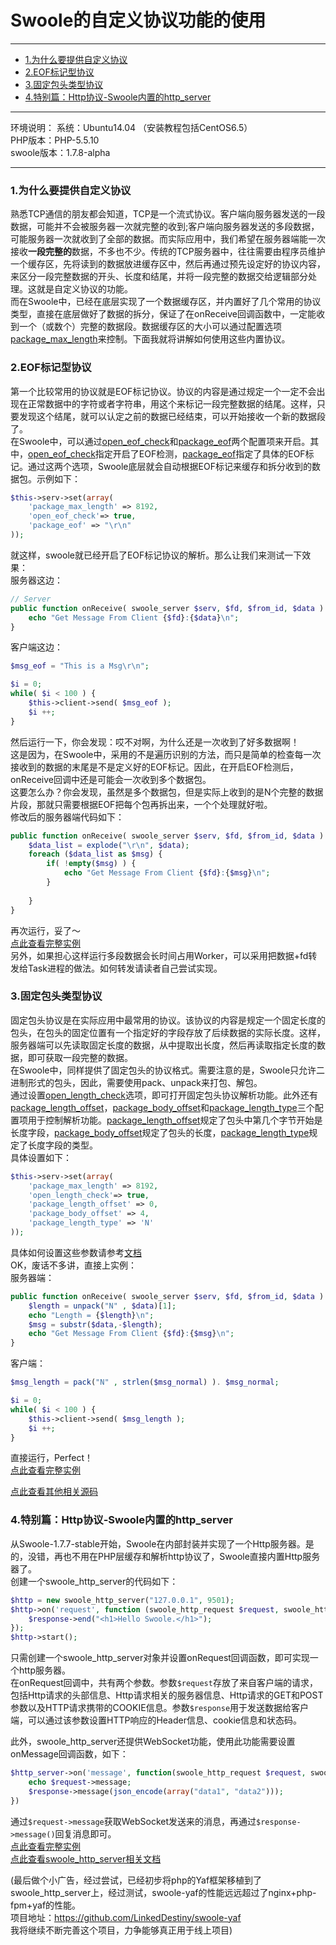 # Swoole的自定义协议功能的使用
---

- [1.为什么要提供自定义协议](#1%E4%B8%BA%E4%BB%80%E4%B9%88%E8%A6%81%E6%8F%90%E4%BE%9B%E8%87%AA%E5%AE%9A%E4%B9%89%E5%8D%8F%E8%AE%AE)
- [2.EOF标记型协议](#2eof%E6%A0%87%E8%AE%B0%E5%9E%8B%E5%8D%8F%E8%AE%AE)
- [3.固定包头类型协议](#3%E5%9B%BA%E5%AE%9A%E5%8C%85%E5%A4%B4%E7%B1%BB%E5%9E%8B%E5%8D%8F%E8%AE%AE)
- [4.特别篇：Http协议-Swoole内置的http_server](#4%E7%89%B9%E5%88%AB%E7%AF%87http%E5%8D%8F%E8%AE%AE-swoole%E5%86%85%E7%BD%AE%E7%9A%84http_server)

---

环境说明：
系统：Ubuntu14.04 （安装教程包括CentOS6.5）<br>
PHP版本：PHP-5.5.10<br>
swoole版本：1.7.8-alpha<br>

---
### **1.为什么要提供自定义协议**
熟悉TCP通信的朋友都会知道，TCP是一个流式协议。客户端向服务器发送的一段数据，可能并不会被服务器一次就完整的收到;客户端向服务器发送的多段数据，可能服务器一次就收到了全部的数据。而实际应用中，我们希望在服务器端能一次接收**一段完整的**数据，不多也不少。传统的TCP服务器中，往往需要由程序员维护一个缓存区，先将读到的数据放进缓存区中，然后再通过预先设定好的协议内容，来区分一段完整数据的开头、长度和结尾，并将一段完整的数据交给逻辑部分处理。这就是自定义协议的功能。<br>
而在Swoole中，已经在底层实现了一个数据缓存区，并内置好了几个常用的协议类型，直接在底层做好了数据的拆分，保证了在onReceive回调函数中，一定能收到一个（或数个）完整的数据段。数据缓存区的大小可以通过配置选项[package_max_length](https://github.com/LinkedDestiny/swoole-doc/blob/master/doc/01.swoole_server%E9%85%8D%E7%BD%AE%E9%80%89%E9%A1%B9.md#19package_max_length)来控制。下面我就将讲解如何使用这些内置协议。<br>

### **2.EOF标记型协议**
第一个比较常用的协议就是EOF标记协议。协议的内容是通过规定一个一定不会出现在正常数据中的字符或者字符串，用这个来标记一段完整数据的结尾。这样，只要发现这个结尾，就可以认定之前的数据已经结束，可以开始接收一个新的数据段了。<br>
在Swoole中，可以通过[open_eof_check](https://github.com/LinkedDestiny/swoole-doc/blob/master/doc/01.swoole_server%E9%85%8D%E7%BD%AE%E9%80%89%E9%A1%B9.md#13open_eof_check)和[package_eof](https://github.com/LinkedDestiny/swoole-doc/blob/master/doc/01.swoole_server%E9%85%8D%E7%BD%AE%E9%80%89%E9%A1%B9.md#14package_eof)两个配置项来开启。其中，[open_eof_check](https://github.com/LinkedDestiny/swoole-doc/blob/master/doc/01.swoole_server%E9%85%8D%E7%BD%AE%E9%80%89%E9%A1%B9.md#13open_eof_check)指定开启了EOF检测，[package_eof](https://github.com/LinkedDestiny/swoole-doc/blob/master/doc/01.swoole_server%E9%85%8D%E7%BD%AE%E9%80%89%E9%A1%B9.md#14package_eof)指定了具体的EOF标记。通过这两个选项，Swoole底层就会自动根据EOF标记来缓存和拆分收到的数据包。示例如下：<br>
```php
$this->serv->set(array(
    'package_max_length' => 8192,
    'open_eof_check'=> true,
    'package_eof' => "\r\n"
));
```
就这样，swoole就已经开启了EOF标记协议的解析。那么让我们来测试一下效果：<br>
服务器这边：<br>
```php
// Server
public function onReceive( swoole_server $serv, $fd, $from_id, $data ) {
    echo "Get Message From Client {$fd}:{$data}\n";
}
```
客户端这边：<br>
```php
$msg_eof = "This is a Msg\r\n";

$i = 0;
while( $i < 100 ) {
	$this->client->send( $msg_eof );
	$i ++;
}
```
然后运行一下，你会发现：哎不对啊，为什么还是一次收到了好多数据啊！<br>
这是因为，在Swoole中，采用的不是遍历识别的方法，而只是简单的检查每一次接收到的数据的末尾是不是定义好的EOF标记。因此，在开启EOF检测后，onReceive回调中还是可能会一次收到多个数据包。<br>
这要怎么办？你会发现，虽然是多个数据包，但是实际上收到的是N个完整的数据片段，那就只需要根据EOF把每个包再拆出来，一个个处理就好啦。<br>
修改后的服务器端代码如下：<br>
```php
public function onReceive( swoole_server $serv, $fd, $from_id, $data ) {
	$data_list = explode("\r\n", $data);
	foreach ($data_list as $msg) {
		if( !empty($msg) ) {
			echo "Get Message From Client {$fd}:{$msg}\n";
		}
		
	}
}
```
再次运行，妥了～<br>
[点此查看完整实例](https://github.com/LinkedDestiny/swoole-doc/blob/master/src/05/swoole_eof_server.php)<br>
另外，如果担心这样运行多段数据会长时间占用Worker，可以采用把数据+fd转发给Task进程的做法。如何转发请读者自己尝试实现。<br>



### **3.固定包头类型协议**
固定包头协议是在实际应用中最常用的协议。该协议的内容是规定一个固定长度的包头，在包头的固定位置有一个指定好的字段存放了后续数据的实际长度。这样，服务器端可以先读取固定长度的数据，从中提取出长度，然后再读取指定长度的数据，即可获取一段完整的数据。<br>
在Swoole中，同样提供了固定包头的协议格式。需要注意的是，Swoole只允许二进制形式的包头，因此，需要使用pack、unpack来打包、解包。<br>
通过设置[open_length_check](https://github.com/LinkedDestiny/swoole-doc/blob/master/doc/01.swoole_server%E9%85%8D%E7%BD%AE%E9%80%89%E9%A1%B9.md#15open_length_check)选项，即可打开固定包头协议解析功能。此外还有[package_length_offset](https://github.com/LinkedDestiny/swoole-doc/blob/master/doc/01.swoole_server%E9%85%8D%E7%BD%AE%E9%80%89%E9%A1%B9.md#16package_length_offset)，[package_body_offset](https://github.com/LinkedDestiny/swoole-doc/blob/master/doc/01.swoole_server%E9%85%8D%E7%BD%AE%E9%80%89%E9%A1%B9.md#17package_body_offset)和[package_length_type](https://github.com/LinkedDestiny/swoole-doc/blob/master/doc/01.swoole_server%E9%85%8D%E7%BD%AE%E9%80%89%E9%A1%B9.md#18package_length_type)三个配置项用于控制解析功能。[package_length_offset](https://github.com/LinkedDestiny/swoole-doc/blob/master/doc/01.swoole_server%E9%85%8D%E7%BD%AE%E9%80%89%E9%A1%B9.md#16package_length_offset)规定了包头中第几个字节开始是长度字段，[package_body_offset](https://github.com/LinkedDestiny/swoole-doc/blob/master/doc/01.swoole_server%E9%85%8D%E7%BD%AE%E9%80%89%E9%A1%B9.md#17package_body_offset)规定了包头的长度，[package_length_type](https://github.com/LinkedDestiny/swoole-doc/blob/master/doc/01.swoole_server%E9%85%8D%E7%BD%AE%E9%80%89%E9%A1%B9.md#18package_length_type)规定了长度字段的类型。<br>
具体设置如下：<br>
```php
$this->serv->set(array(
    'package_max_length' => 8192,
    'open_length_check'=> true,
    'package_length_offset' => 0,
    'package_body_offset' => 4,
    'package_length_type' => 'N'
));
```
具体如何设置这些参数请参考[文档](https://github.com/LinkedDestiny/swoole-doc/blob/master/doc/01.swoole_server配置选项.md)<br>
OK，废话不多讲，直接上实例：<br>
服务器端：<br>
```php
public function onReceive( swoole_server $serv, $fd, $from_id, $data ) {
    $length = unpack("N" , $data)[1];
    echo "Length = {$length}\n";
    $msg = substr($data,-$length);
	echo "Get Message From Client {$fd}:{$msg}\n";
}
```
客户端：<br>
```php
$msg_length = pack("N" , strlen($msg_normal) ). $msg_normal;

$i = 0;
while( $i < 100 ) {
	$this->client->send( $msg_length );
	$i ++;
}
```
直接运行，Perfect！<br>
[点此查看完整实例](https://github.com/LinkedDestiny/swoole-doc/blob/master/src/05/swoole_length_check_server.php)<br>

[点此查看其他相关源码](https://github.com/LinkedDestiny/swoole-doc/blob/master/src/05)<br>

### **4.特别篇：Http协议-Swoole内置的http_server**
从Swoole-1.7.7-stable开始，Swoole在内部封装并实现了一个Http服务器。是的，没错，再也不用在PHP层缓存和解析http协议了，Swoole直接内置Http服务器了。<br>
创建一个swoole_http_server的代码如下：<br>
```php
$http = new swoole_http_server("127.0.0.1", 9501);
$http->on('request', function (swoole_http_request $request, swoole_http_response $response) {
    $response->end("<h1>Hello Swoole.</h1>");
});
$http->start();
```
只需创建一个swoole_http_server对象并设置onRequest回调函数，即可实现一个http服务器。<br>
在onRequest回调中，共有两个参数。参数`$request`存放了来自客户端的请求，包括Http请求的头部信息、Http请求相关的服务器信息、Http请求的GET和POST参数以及HTTP请求携带的COOKIE信息。参数`$response`用于发送数据给客户端，可以通过该参数设置HTTP响应的Header信息、cookie信息和状态码。<br>

此外，swoole_http_server还提供WebSocket功能，使用此功能需要设置onMessage回调函数，如下：<br>
```php
$http_server->on('message', function(swoole_http_request $request, swoole_http_response $response) {
    echo $request->message;
    $response->message(json_encode(array("data1", "data2")));
})
```
通过`$request->message`获取WebSocket发送来的消息，再通过`$response->message()`回复消息即可。<br>
[点此查看完整实例](https://github.com/LinkedDestiny/swoole-doc/blob/master/src/05/swoole_http_server.php)<br>
[点此查看swoole_http_server相关文档](server/14.swoole_http_server.md)<br>

(最后做个小广告，经过尝试，已经初步将php的Yaf框架移植到了swoole_http_server上，经过测试，swoole-yaf的性能远远超过了nginx+php-fpm+yaf的性能。<br>
项目地址：https://github.com/LinkedDestiny/swoole-yaf<br>
我将继续不断完善这个项目，力争能够真正用于线上项目)